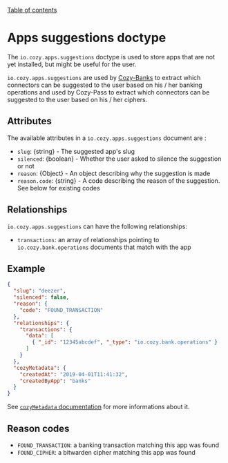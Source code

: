 [Table of contents](README.md#table-of-contents)

# Apps suggestions doctype

The `io.cozy.apps.suggestions` doctype is used to store apps that are not yet installed, but might be useful for the user.

`io.cozy.apps.suggestions` are used by [Cozy-Banks](http://github.com/cozy/cozy-banks/) to extract which connectors can be suggested to the user based on his / her banking operations and used by Cozy-Pass to extract which connectors can be suggested to the user based on his / her ciphers. 

## Attributes

The available attributes in a `io.cozy.apps.suggestions` document are :

- `slug`: {string} - The suggested app's slug
- `silenced`: {boolean} - Whether the user asked to silence the suggestion or not
- `reason`: {Object} - An object describing why the suggestion is made
- `reason.code`: {string} - A code describing the reason of the suggestion. See below for existing codes

## Relationships

`io.cozy.apps.suggestions` can have the following relationships:

- `transactions`: an array of relationships pointing to `io.cozy.bank.operations` documents that match with the app

## Example

```json
{
  "slug": "deezer",
  "silenced": false,
  "reason": {
    "code": "FOUND_TRANSACTION"
  },
  "relationships": {
    "transactions": {
      "data": [
        { "_id": "12345abcdef", "_type": "io.cozy.bank.operations" }
      ]
    }
  },
  "cozyMetadata": {
    "createdAt": "2019-04-01T11:41:32",
    "createdByApp": "banks"
  }
}
```

See [`cozyMetadata` documentation](README.md#document-metadata) for more informations about it.

## Reason codes

- `FOUND_TRANSACTION`: a banking transaction matching this app was found
- `FOUND_CIPHER`: a bitwarden cipher matching this app was found
